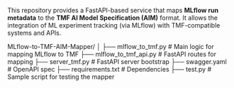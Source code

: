 This repository provides a FastAPI-based service that maps **MLflow run metadata** to the **TMF AI Model Specification (AIM)** format. 
It allows the integration of ML experiment tracking (via MLflow) with TMF-compatible systems and APIs.


MLflow-to-TMF-AIM-Mapper/
│
├── mlflow_to_tmf.py # Main logic for mapping MLflow to TMF
├── mlflow_to_tmf_api.py # FastAPI routes for mapping
├── server_tmf.py # FastAPI server bootstrap
├── swagger.yaml # OpenAPI spec
├── requirements.txt # Dependencies
├── test.py # Sample script for testing the mapper

